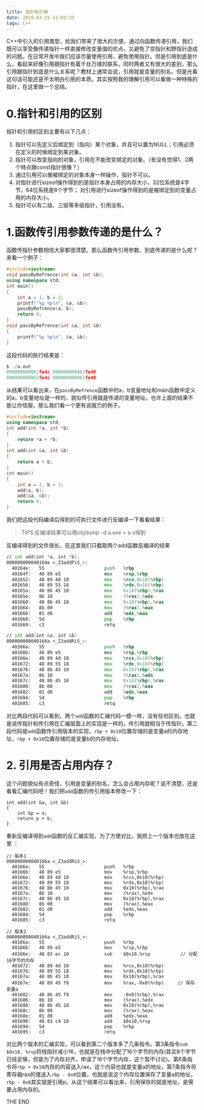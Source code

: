 ```yaml
---
title: 指针和引用
date: 2019-03-15 11:03:33
tags: C++
---
```

C++中引入的引用类型，给我们带来了很大的方便。通过向函数传递引用，我们既可以享受像传递指针一样直接修改变量值的优点，又避免了空指针和野指针造成的问题。在日常开发中我们应该尽量使用引用，避免使用指针。但是引用到底是什么，看起来好像引用跟指针有着千丝万缕的联系，同时两者又有很大的差别，那么引用跟指针到底是什么关系呢？教材上通常会说，引用就是变量的别名，但是光看这句话可能还是不太明白引用的本质。其实按照我的理解引用可以看做一种特殊的指针，在这里做一个总结。

# 0.指针和引用的区别 
指针和引用的区别主要有以下几点：

1. 指针可以先定义后绑定到（指向）某个对象，并且可以置为NULL；引用必须在定义的时候绑定到某对象。
2. 指针可以改变指向的对象，引用在不能改变绑定的对象。（有没有觉得1、2两个特点跟const指针很像？）
3. 通过引用可以像被绑定的对象本身一样操作，指针不可以。
4. 对指针进行sizeof操作得到的是指针本身占用的内存大小，32位系统是4字节，64位系统是8个字节； 对引用进行sizeof操作得到的是被绑定到的变量占用的内存大小。
5. 指针可以有二级、三级等多级指针，引用没有。

<!-- more -->
# 1.函数传引用参数传递的是什么？
函数传指针参数相信大家都很清楚。那么函数传引用参数，到底传递的是什么呢？来看一个例子：
```c++
#include<iostream>
void passByRefrence(int &a, int &b);
using namespace std;
int main()
{
    int a = 1, b = 2;
    printf("%p %p\n", &a, &b);
    passByRefrence(a, b);
    return 0;
}
void passByRefrence(int &a, int &b)
{
    printf("%p %p\n", &a, &b);
}
```
这段代码的执行结果是：
```c++
$ ./a.out
000000000061fe4c 000000000061fe48
000000000061fe4c 000000000061fe48
```
从结果可以看出来，在`passByRefrence`函数中的a，b变量地址和main函数中定义的a，b变量地址是一样的，貌似传引用就是传递的变量地址。也许上面的结果不能让你信服，那么我们看一个更有说服力的例子。
```c++
#include<iostream>
using namespace std;
int add(int *a, int *b)
{
    return *a + *b;
}
int add(int &a, int &b)
{
    return a + b;
}
int main()
{
    int a = 2, b = 3;
    add(a, b);
    add(&a, &b);
    return 0;
}
```
我们把这段代码编译后得到的可执行文件进行反编译一下看看结果：
> TIPS:反编译结果可以用objdump -d a.exe > a.s得到

反编译得到的文件很长，在这里我们只截取两个add函数反编译的结果
```asm
// int add(int *a, int *b);
000000000040164e <_Z3addPiS_>:
  40164e:	55                   	push   %rbp
  40164f:	48 89 e5             	mov    %rsp,%rbp
  401652:	48 89 4d 10          	mov    %rcx,0x10(%rbp)
  401656:	48 89 55 18          	mov    %rdx,0x18(%rbp)
  40165a:	48 8b 45 10          	mov    0x10(%rbp),%rax
  40165e:	8b 10                	mov    (%rax),%edx
  401660:	48 8b 45 18          	mov    0x18(%rbp),%rax
  401664:	8b 00                	mov    (%rax),%eax
  401666:	01 d0                	add    %edx,%eax
  401668:	5d                   	pop    %rbp
  401669:	c3                   	retq  

// int add(int &a, int &b)
000000000040166a <_Z3addRiS_>:
  40166a:	55                   	push   %rbp
  40166b:	48 89 e5             	mov    %rsp,%rbp
  40166e:	48 89 4d 10          	mov    %rcx,0x10(%rbp)
  401672:	48 89 55 18          	mov    %rdx,0x18(%rbp)
  401676:	48 8b 45 10          	mov    0x10(%rbp),%rax
  40167a:	8b 10                	mov    (%rax),%edx
  40167c:	48 8b 45 18          	mov    0x18(%rbp),%rax
  401680:	8b 00                	mov    (%rax),%eax
  401682:	01 d0                	add    %edx,%eax
  401684:	5d                   	pop    %rbp
  401685:	c3                   	retq   
```
对比两段代码可以看到，两个`add`函数的汇编代码一模一样，没有任何区别。也就是说传指针和传引用在汇编层面上的实现是一样的，传引用就相当于传指针。第二段代码是`add`函数传引用版本的实现，`rbp + 0x10`位置存储的是变量a的内存地址，`rbp + 0x18`位置存储的是变量b的内存地址。
# 2. 引用是否占用内存？
这个问题貌似有点奇怪，引用是变量的别名，怎么会占用内存呢？说不清楚，还是看看汇编代码吧！我们把`add`函数的传引用版本修改一下：
```
int add(int &a, int &b)
{
    int &p = a;
    return p + b;
}
```

重新反编译得到`add`函数的反汇编实现，为了方便对比，我把上一个版本也放在这里 ：
```
// 版本1
000000000040166a <_Z3addRiS_>:
  40166a:	55                   	push   %rbp
  40166b:	48 89 e5             	mov    %rsp,%rbp
  40166e:	48 89 4d 10          	mov    %rcx,0x10(%rbp)
  401672:	48 89 55 18          	mov    %rdx,0x18(%rbp)
  401676:	48 8b 45 10          	mov    0x10(%rbp),%rax
  40167a:	8b 10                	mov    (%rax),%edx
  40167c:	48 8b 45 18          	mov    0x18(%rbp),%rax
  401680:	8b 00                	mov    (%rax),%eax
  401682:	01 d0                	add    %edx,%eax
  401684:	5d                   	pop    %rbp
  401685:	c3                   	retq   

// 版本2
000000000040166a <_Z3addRiS_>:
  40166a:	55                   	push   %rbp
  40166b:	48 89 e5             	mov    %rsp,%rbp
  40166e:	48 83 ec 10          	sub    $0x10,%rsp           // 分配16字节的内存
  401672:	48 89 4d 10          	mov    %rcx,0x10(%rbp)
  401676:	48 89 55 18          	mov    %rdx,0x18(%rbp)
  40167a:	48 8b 45 10          	mov    0x10(%rbp),%rax      
  40167e:	48 89 45 f8          	mov    %rax,-0x8(%rbp)     // 保存变量a
  401682:	48 8b 45 f8          	mov    -0x8(%rbp),%rax      
  401686:	8b 10                	mov    (%rax),%edx
  401688:	48 8b 45 18          	mov    0x18(%rbp),%rax
  40168c:	8b 00                	mov    (%rax),%eax
  40168e:	01 d0                	add    %edx,%eax
  401690:	48 83 c4 10          	add    $0x10,%rsp
  401694:	5d                   	pop    %rbp
  401695:	c3                   	retq   
```
对比两个版本的汇编实现，可以看到第二个版本多了几条指令。第3条指令`sub $0x10, %rsp`将栈指针减小16，也就是在栈中分配了16个字节的内存(其实8个字节已经足够，但是为了内存对齐，申请了16个字节内存，这个暂不讨论)。第6条指令将`rbp + 0x10`内存的内容送入rax，这个内容也就是变量a的地址，第7条指令将寄存器rax的值送入`rbp - 0x8`位置，也就是说这个内存位置保存了变量a的地址，`rbp - 0x8`其实就是引用p。从这个结果可以看出来，引用保存的就是地址，是需要占用内存的。

THE END
